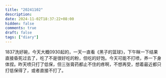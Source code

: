 ```yaml
---
title: "20241102"
description: 
date: 2024-11-02T18:37:22+08:00
hidden: false
comments: true
draft: false
tags: ["diary"]
---
```

1837洗好碗，今天大概0930起的，一天一直看《黑子的篮球》，下午眯一下结果直接昏死过去了，吃了不是很好吃的粉，但吃的好饱。今天可能不打喷，养一下身体捏。昨天喷只打了低保，但三张膏药都止不住的疼啊，不想再受，想着最近都只打低保得了，或者直接不打了。
